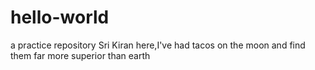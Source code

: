 # hello-world
a practice repository
Sri Kiran here,I've had tacos on the moon and find them far more superior than earth
